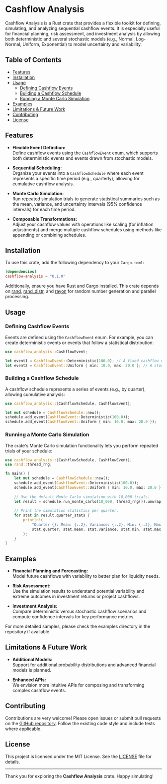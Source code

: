 # Cashflow Analysis

Cashflow Analysis is a Rust crate that provides a flexible toolkit for defining, simulating, and analyzing sequential cashflow events. It is especially useful for financial planning, risk assessment, and investment analysis by allowing both deterministic and several stochastic models (e.g., Normal, Log-Normal, Uniform, Exponential) to model uncertainty and variability.

## Table of Contents

- [Features](#features)
- [Installation](#installation)
- [Usage](#usage)
  - [Defining Cashflow Events](#defining-cashflow-events)
  - [Building a Cashflow Schedule](#building-a-cashflow-schedule)
  - [Running a Monte Carlo Simulation](#running-a-monte-carlo-simulation)
- [Examples](#examples)
- [Limitations & Future Work](#limitations--future-work)
- [Contributing](#contributing)
- [License](#license)

## Features

- **Flexible Event Definition:**  
  Define cashflow events using the `CashflowEvent` enum, which supports both deterministic events and events drawn from stochastic models.

- **Sequential Scheduling:**  
  Organize your events into a `CashflowSchedule` where each event represents a specific time period (e.g., quarterly), allowing for cumulative cashflow analysis.

- **Monte Carlo Simulation:**  
  Run repeated simulation trials to generate statistical summaries such as the mean, variance, and uncertainty intervals (95% confidence intervals) for each time period.

- **Composable Transformations:**  
  Adjust your cashflow values with operations like scaling (for inflation adjustments) and merge multiple cashflow schedules using methods like appending or combining schedules.

## Installation

To use this crate, add the following dependency to your `Cargo.toml`:

```toml
[dependencies]
cashflow-analysis = "0.1.0"
```

Additionally, ensure you have Rust and Cargo installed. This crate depends on [rand](https://crates.io/crates/rand), [rand_distr](https://crates.io/crates/rand_distr), and [rayon](https://crates.io/crates/rayon) for random number generation and parallel processing.

## Usage

### Defining Cashflow Events

Events are defined using the `CashflowEvent` enum. For example, you can create deterministic events or events that follow a statistical distribution:

```rust
use cashflow_analysis::CashflowEvent;

let event1 = CashflowEvent::Deterministic(100.0); // A fixed cashflow of 100.
let event2 = CashflowEvent::Uniform { min: 10.0, max: 20.0 }; // A stochastic event uniformly drawn from [10, 20].
```

### Building a Cashflow Schedule

A cashflow schedule represents a series of events (e.g., by quarter), allowing cumulative analysis:

```rust
use cashflow_analysis::{CashflowSchedule, CashflowEvent};

let mut schedule = CashflowSchedule::new();
schedule.add_event(CashflowEvent::Deterministic(100.0));
schedule.add_event(CashflowEvent::Uniform { min: 10.0, max: 20.0 });
```

### Running a Monte Carlo Simulation

The crate's Monte Carlo simulation functionality lets you perform repeated trials of your schedule:

```rust
use cashflow_analysis::{CashflowSchedule, CashflowEvent};
use rand::thread_rng;

fn main() {
    let mut schedule = CashflowSchedule::new();
    schedule.add_event(CashflowEvent::Deterministic(100.0));
    schedule.add_event(CashflowEvent::Uniform { min: 10.0, max: 20.0 });
    
    // Use the default Monte Carlo simulation with 10,000 trials.
    let result = schedule.run_monte_carlo(10_000, thread_rng()).unwrap();
    
    // Print the simulation statistics per quarter.
    for stat in result.quarter_stats {
        println!(
            "Quarter {}: Mean: {:.2}, Variance: {:.2}, Min: {:.2}, Max: {:.2}, CI: [{:.2}, {:.2}]",
            stat.quarter, stat.mean, stat.variance, stat.min, stat.max, stat.lower_bound, stat.upper_bound
        );
    }
}
```

## Examples

- **Financial Planning and Forecasting:**  
  Model future cashflows with variability to better plan for liquidity needs.

- **Risk Assessment:**  
  Use the simulation results to understand potential variability and extreme outcomes in investment returns or project cashflows.

- **Investment Analysis:**  
  Compare deterministic versus stochastic cashflow scenarios and compute confidence intervals for key performance metrics.

For more detailed samples, please check the examples directory in the repository if available.

## Limitations & Future Work

- **Additional Models:**  
  Support for additional probability distributions and advanced financial models is planned.

- **Enhanced APIs:**  
  We envision more intuitive APIs for composing and transforming complex cashflow events.

## Contributing

Contributions are very welcome! Please open issues or submit pull requests on the [GitHub repository](https://github.com/SamuelSchlesinger/cashflow-analysis). Follow the existing code style and include tests where applicable.

## License

This project is licensed under the MIT License. See the [LICENSE](LICENSE) file for details.

---

Thank you for exploring the **Cashflow Analysis** crate. Happy simulating!
